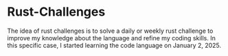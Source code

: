 # Rust-Challenges
The idea of ​​rust challenges is to solve a daily or weekly rust challenge to improve my knowledge about the language and refine my coding skills. In this specific case, I started learning the code language on January 2, 2025.
